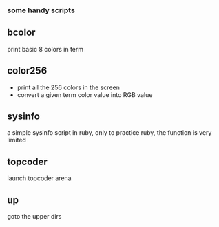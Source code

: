 ### some handy scripts

bcolor
------
print basic 8 colors in term

color256
-----
* print all the 256 colors in the screen
* convert a given term color value into RGB value

sysinfo
-------
a simple sysinfo script in ruby, only to practice ruby, the function is very limited

topcoder
--------
launch topcoder arena

up
--
goto the upper dirs
